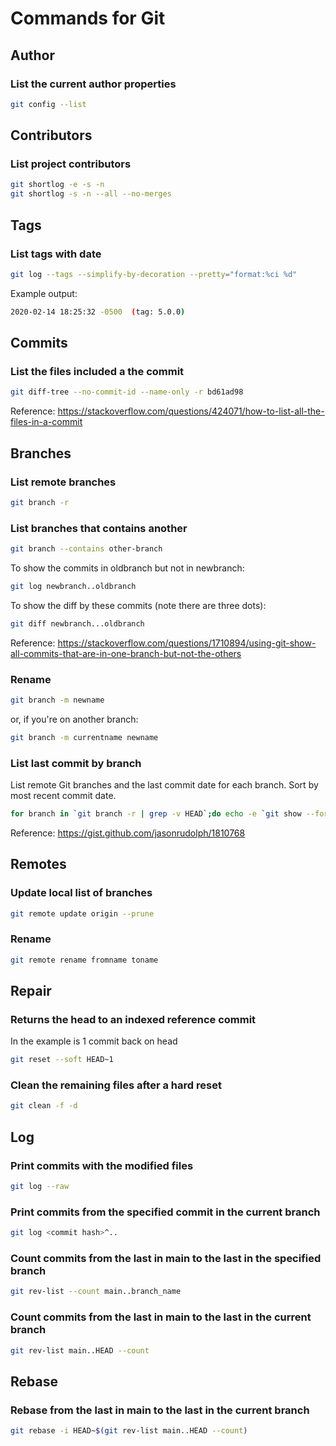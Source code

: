 # Commands for Git

## Author

### List the current author properties

```bash
git config --list
```

## Contributors

### List project contributors

```bash
git shortlog -e -s -n
git shortlog -s -n --all --no-merges
```

## Tags

### List tags with date

```bash
git log --tags --simplify-by-decoration --pretty="format:%ci %d"
```

Example output:

```bash
2020-02-14 18:25:32 -0500  (tag: 5.0.0)
```

## Commits

### List the files included a the commit

```bash
git diff-tree --no-commit-id --name-only -r bd61ad98
```

Reference: https://stackoverflow.com/questions/424071/how-to-list-all-the-files-in-a-commit


## Branches

### List remote branches

```bash
git branch -r
```

### List branches that contains another

```bash
git branch --contains other-branch
```

To show the commits in oldbranch but not in newbranch:

```bash
git log newbranch..oldbranch
```

To show the diff by these commits (note there are three dots):

```bash
git diff newbranch...oldbranch
```

Reference: https://stackoverflow.com/questions/1710894/using-git-show-all-commits-that-are-in-one-branch-but-not-the-others

### Rename

```bash
git branch -m newname
```

or, if you're on another branch:

```bash
git branch -m currentname newname
```

### List last commit by branch

List remote Git branches and the last commit date for each branch. Sort by most recent commit date. 

```bash
for branch in `git branch -r | grep -v HEAD`;do echo -e `git show --format="%ci %cr" $branch | head -n 1` \\t$branch; done | sort -r
```

Reference: https://gist.github.com/jasonrudolph/1810768

## Remotes

### Update local list of branches

```bash
git remote update origin --prune
```

### Rename

```bash
git remote rename fromname toname
```

## Repair

### Returns the head to an indexed reference commit

In the example is 1 commit back on head

```bash
git reset --soft HEAD~1
```

### Clean the remaining files after a hard reset

```bash
git clean -f -d
```

## Log

### Print commits with the modified files

```bash
git log --raw
```

### Print commits from the specified commit in the current branch

```bash
git log <commit hash>^..
```

### Count commits from the last in main to the last in the specified branch

```bash
git rev-list --count main..branch_name
```

### Count commits from the last in main to the last in the current branch

```bash
git rev-list main..HEAD --count
```

## Rebase

### Rebase from the last in main to the last in the current branch

```bash
git rebase -i HEAD~$(git rev-list main..HEAD --count)
```
